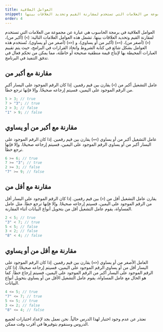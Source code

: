 ```yaml
---
title: العوامل العلاقية
snippet: عبارة عن مجموعة من العلامات التي تستخدم لمقارنة القيم وتحديد العلاقات بينها
order: 4
---
```


العوامل العلاقية في برمجة الحاسوب هي عبارة عن مجموعة من العلامات التي تستخدم
لمقارنة القيم وتحديد العلاقات بينها. تشمل هذه العوامل العلامات التالية: (`>`)
(أكبر من)، (`<`) (أصغر من)، (`>=`) (أكبر من أو يساوي)، و (`<=`) (أصغر من أو
يساوي). تُستخدم هذه العوامل بشكل شائع في كتابة الشروط واتخاذ القرارات في البرامج،
حيث يتم تقييم العبارات المحيطة بها لإنتاج قيمة منطقية صحيحة أو خاطئة، مما يمكن
من تحكم فعال في تدفق التنفيذ في البرنامج.

## مقارنة مع أكبر من

عامل التشغيل أكبر من (`>`) يقارن بين قيم رقمين. إذا كان الرقم الموجود على اليسار
أكبر من الرقم الموجود على اليمين، فسيتم إرجاعه صحيحًا. وإلا فإنها ترجع خطأ.

```js
5 > 3; // true
7 > "3"; // true
2 > 3; // false
"1" > 9; // false
```

## مقارنة مع أكبر من أو يساوي

عامل التشغيل أكبر من أو يساوي (`>=`) يقارن بين قيم رقمين. إذا كان الرقم الموجود
على اليسار أكبر من أو يساوي الرقم الموجود على اليمين، فسيتم إرجاعه صحيحًا. وإلا
فإنها ترجع خطأ.

```js
6 >= 6; // true
7 >= "3"; // true
2 >= 3; // false
"7" >= 9; // false
```

## مقارنة مع أقل من

يقارن عامل التشغيل أقل من (`<`) بين قيم رقمين. إذا كان الرقم الموجود على اليسار
أقل من الرقم الموجود على اليمين، فسيتم إرجاعه صحيحًا. وإلا فإنها ترجع خطأ. مثل
عامل المساواة، يقوم عامل التشغيل أقل من بتحويل أنواع البيانات أثناء المقارنة.

```js
2 < 5; // true
"3" < 7; // true
5 < 5; // false
3 < 2; // false
"8" < 4; // false
```

## مقارنة مع أقل من أو يساوي

العامل الأصغر من أو يساوي (`<=`) يقارن بين قيم رقمين. إذا كان الرقم الموجود على
اليسار أقل من أو يساوي الرقم الموجود على اليمين، فسيتم إرجاعه صحيحًا. إذا كان
الرقم الموجود على اليسار أكبر من الرقم الموجود على اليمين، فسيتم إرجاع خطأ. كما
هو الحال مع عامل المساواة، يقوم عامل التشغيل الأقل من أو يساوي بتحويل أنواع
البيانات.

```js
4 <= 5; // true
"7" <= 7; // true
5 <= 5; // true
3 <= 2; // false
"8" <= 4; // false
```

<div class="quiz">
نعتذر عن عدم وجود اختبار لهذا الدرس حالياً. نحن نعمل بجد لإعداد اختبارات لجميع الدروس وسنقوم بتوفيرها في أقرب وقت ممكن.
</div>
